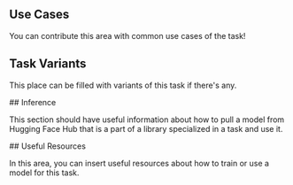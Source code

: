 ## Use Cases

You can contribute this area with common use cases of the task!

## Task Variants

This place can be filled with variants of this task if there's any.

## Inference

This section should have useful information about how to pull a model from Hugging Face Hub that is a part of a library specialized in a task and use it.

## Useful Resources

In this area, you can insert useful resources about how to train or use a model for this task.

